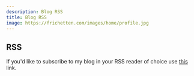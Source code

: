 ```yaml
---
description: Blog RSS
title: Blog RSS
image: https://frichetten.com/images/home/profile.jpg
---
```

<div class="card">
  <div class="card-block">
    <div class="text-canvas">
      <h2>RSS</h2>
      <div class="row">
        <div class="col-md">
          <p>If you'd like to subscribe to my blog in your RSS reader of choice use <a href="/blog/index.xml">this</a> link.</p>
        </div>
      </div>
    </div>
  </div>
</div>